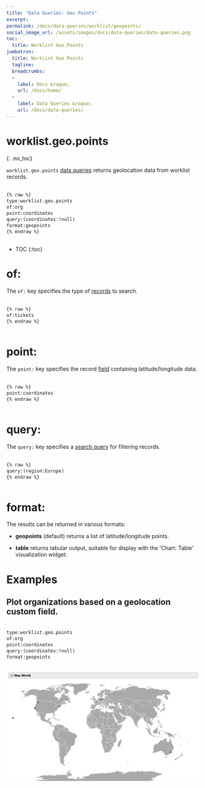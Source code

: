 ```yaml
---
title: "Data Queries: Geo Points"
excerpt: 
permalink: /docs/data-queries/worklist/geopoints/
social_image_url: /assets/images/docs/data-queries/data-queries.png
toc:
  title: Worklist Geo Points
jumbotron:
  title: Worklist Geo Points
  tagline: 
  breadcrumbs:
  -
    label: Docs &raquo;
    url: /docs/home/
  -
    label: Data Queries &raquo;
    url: /docs/data-queries/
---
```


# worklist.geo.points
{: .no_toc}

`worklist.geo.points` [data queries](/docs/data-queries/) returns geolocation data from worklist records.

<pre>
<code class="language-text">
{% raw %}
type:worklist.geo.points
of:org
point:coordinates
query:(coordinates:!null)
format:geopoints
{% endraw %}
</code>
</pre>

* TOC
{:toc}

# of:

The `of:` key specifies the type of [records](/docs/records/) to search.

<pre>
<code class="language-text">
{% raw %}
of:tickets
{% endraw %}
</code>
</pre>

# point:

The `point:` key specifies the record [field](/docs/records/fields/) containing latitude/longitude data.

<pre>
<code class="language-text">
{% raw %}
point:coordinates
{% endraw %}
</code>
</pre>

# query:

The `query:` key specifies a [search query](/docs/search/) for filtering records.

<pre>
<code class="language-text">
{% raw %}
query:(region:Europe)
{% endraw %}
</code>
</pre>

# format:

The results can be returned in various formats:

* **geopoints** (default) returns a list of latitude/longitude points.

* **table** returns tabular output, suitable for display with the 'Chart: Table' visualization widget.

# Examples

## Plot organizations based on a geolocation custom field.

<pre>
<code class="language-text">
type:worklist.geo.points
of:org
point:coordinates
query:(coordinates:!null)
format:geopoints
</code>
</pre>

<div class="cerb-screenshot">
<img src="/assets/images/docs/data-queries/data-queries-worklist-geopoints-world.png" class="screenshot">
</div>
